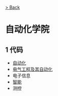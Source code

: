 [> Back](../../README.md)

# 自动化学院

## 1 代码

- [自动化](automation/README.md)
- [电气工程及其自动化](electronic_information/README.md)
- 电子信息
- [智能](intelligence/README.md)
- 测控